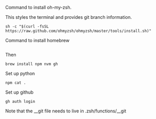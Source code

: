 Command to install oh-my-zsh.

This styles the terminal and provides git branch information.
```
sh -c "$(curl -fsSL https://raw.github.com/ohmyzsh/ohmyzsh/master/tools/install.sh)"
```

Command to install homebrew
```

```

Then
```
brew install npm nvm gh
```

Set up python
```
npm cat .
```

Set up github
```
gh auth login
```

Note that the __git file needs to live in .zsh/functions/__git
